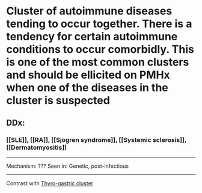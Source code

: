 # Cluster of autoimmune diseases tending to occur together. There is a tendency for certain autoimmune conditions to occur comorbidly. This is one of the most common clusters and should be ellicited on PMHx when one of the diseases in the cluster is suspected
## DDx:
### [[SLE]], [[RA]], [[Sjogren syndrome]], [[Systemic sclerosis]], [[Dermatomyositis]]

---
Mechanism: ???
Seen in: Genetic, post-infectious

---

Contrast with [Thyro-gastric cluster](Thyro-gastric%20cluster%2064f29151617141ceaaf1415ffaca6229.md)
